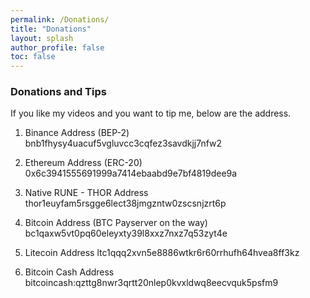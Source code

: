 ```yaml
---
permalink: /Donations/
title: "Donations"
layout: splash
author_profile: false
toc: false
---
```

### Donations and Tips
If you like my videos and you want to tip me, below are the address.


1. Binance Address (BEP-2)
bnb1fhysy4uacuf5vgluvcc3cqfez3savdkjj7nfw2

1. Ethereum Address (ERC-20)
0x6c3941555691999a7414ebaabd9e7bf4819dee9a

1. Native RUNE - THOR Address
thor1euyfam5rsgge6lect38jmgzntw0zscsnjzrt6p

1. Bitcoin Address (BTC Payserver on the way)
bc1qaxw5vt0pq60eleyxty39l8xxz7nxz7q53zyt4e

1. Litecoin Address
ltc1qqq2xvn5e8886wtkr6r60rrhufh64hvea8ff3kz

1. Bitcoin Cash Address
bitcoincash:qzttg8nwr3qrtt20nlep0kvxldwq8eecvquk5psfm9